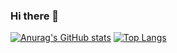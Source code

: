 ### Hi there 👋

[![Anurag's GitHub stats](https://github-readme-stats.vercel.app/api?username=Fantom250YT&theme=react)](https://github.com/anuraghazra/github-readme-stats)
[![Top Langs](https://github-readme-stats.vercel.app/api/top-langs/?username=Fantom250YT&layout=compact)](https://github.com/anuraghazra/github-readme-stats)
